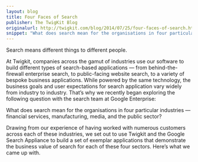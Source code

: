 ```yaml
---
layout: blog
title: Four Faces of Search
publisher: The TwigKit Blog
originalurl: http://twigkit.com/blog/2014/07/25/four-faces-of-search.html
snippet: "What does search mean for the organisations in four particular industries — financial services, manufacturing, media, and the public sector?"
---
```


Search means different things to different people.

At Twigkit, companies across the gamut of industries use our software to build different types of search-based applications — from behind-the-firewall enterprise search, to public-facing website search, to a variety of bespoke business applications. While powered by the same technology, the business goals and user expectations for search application vary widely from industry to industry. That’s why we recently began exploring the following question with the search team at Google Enterprise:

What does search mean for the organisations in four particular industries — financial services, manufacturing, media, and the public sector?

Drawing from our experience of having worked with numerous customers across each of these industries, we set out to use Twigkit and the Google Search Appliance to build a set of exemplar applications that demonstrate the business value of search for each of these four sectors. Here’s what we came up with.